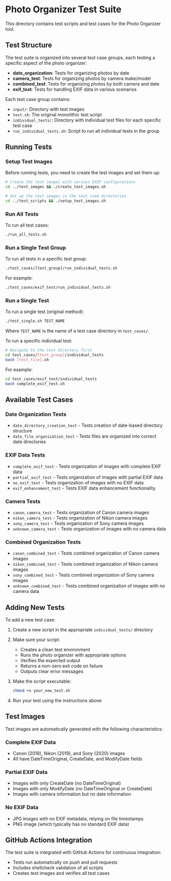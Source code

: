 # Photo Organizer Test Suite

This directory contains test scripts and test cases for the Photo Organizer tool.

## Test Structure

The test suite is organized into several test case groups, each testing a specific aspect of the photo organizer:

- **date_organization**: Tests for organizing photos by date
- **camera_test**: Tests for organizing photos by camera make/model
- **combined_test**: Tests for organizing photos by both camera and date
- **exif_test**: Tests for handling EXIF data in various scenarios

Each test case group contains:
- `input/`: Directory with test images
- `test.sh`: The original monolithic test script
- `individual_tests/`: Directory with individual test files for each specific test case
- `run_individual_tests.sh`: Script to run all individual tests in the group

## Running Tests

### Setup Test Images

Before running tests, you need to create the test images and set them up:

```bash
# Create the test images with various EXIF configurations
cd ../test_images && ./create_test_images.sh

# Set up the test images in the test case directories
cd ../test_scripts && ./setup_test_images.sh
```

### Run All Tests

To run all test cases:

```bash
./run_all_tests.sh
```

### Run a Single Test Group

To run all tests in a specific test group:

```bash
./test_cases/[test_group]/run_individual_tests.sh
```

For example:
```bash
./test_cases/exif_test/run_individual_tests.sh
```

### Run a Single Test

To run a single test (original method):

```bash
./test_single.sh TEST_NAME
```

Where `TEST_NAME` is the name of a test case directory in `test_cases/`.

To run a specific individual test:

```bash
# Navigate to the test directory first
cd test_cases/[test_group]/individual_tests
bash [test_file].sh
```

For example:
```bash
cd test_cases/exif_test/individual_tests
bash complete_exif_test.sh
```

## Available Test Cases

### Date Organization Tests
- `date_directory_creation_test` - Tests creation of date-based directory structure
- `date_file_organization_test` - Tests files are organized into correct date directories

### EXIF Data Tests
- `complete_exif_test` - Tests organization of images with complete EXIF data
- `partial_exif_test` - Tests organization of images with partial EXIF data
- `no_exif_test` - Tests organization of images with no EXIF data
- `exif_enhancement_test` - Tests EXIF data enhancement functionality

### Camera Tests
- `canon_camera_test` - Tests organization of Canon camera images
- `nikon_camera_test` - Tests organization of Nikon camera images
- `sony_camera_test` - Tests organization of Sony camera images
- `unknown_camera_test` - Tests organization of images with no camera data

### Combined Organization Tests
- `canon_combined_test` - Tests combined organization of Canon camera images
- `nikon_combined_test` - Tests combined organization of Nikon camera images
- `sony_combined_test` - Tests combined organization of Sony camera images
- `unknown_combined_test` - Tests combined organization of images with no camera data

## Adding New Tests

To add a new test case:

1. Create a new script in the appropriate `individual_tests/` directory
2. Make sure your script:
   - Creates a clean test environment
   - Runs the photo organizer with appropriate options
   - Verifies the expected output
   - Returns a non-zero exit code on failure
   - Outputs clear error messages

3. Make the script executable:
   ```bash
   chmod +x your_new_test.sh
   ```

4. Run your test using the instructions above

## Test Images

Test images are automatically generated with the following characteristics:

### Complete EXIF Data
- Canon (2018), Nikon (2019), and Sony (2020) images
- All have DateTimeOriginal, CreateDate, and ModifyDate fields

### Partial EXIF Data
- Images with only CreateDate (no DateTimeOriginal)
- Images with only ModifyDate (no DateTimeOriginal or CreateDate)
- Images with camera information but no date information

### No EXIF Data
- JPG images with no EXIF metadata, relying on file timestamps
- PNG image (which typically has no standard EXIF data)

## GitHub Actions Integration

The test suite is integrated with GitHub Actions for continuous integration:
- Tests run automatically on push and pull requests
- Includes shellcheck validation of all scripts
- Creates test images and verifies all test cases
